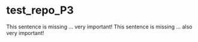 # test_repo_P3

This sentence is missing ... very important!
This sentence is missing ... also very important!